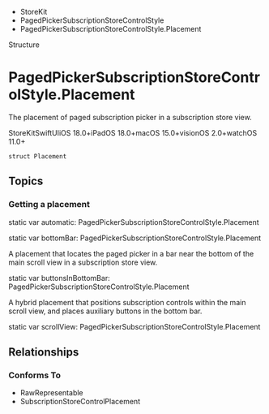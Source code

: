 

- StoreKit
- PagedPickerSubscriptionStoreControlStyle
-  PagedPickerSubscriptionStoreControlStyle.Placement 

Structure

# PagedPickerSubscriptionStoreControlStyle.Placement

The placement of paged subscription picker in a subscription store view.

StoreKitSwiftUIiOS 18.0+iPadOS 18.0+macOS 15.0+visionOS 2.0+watchOS 11.0+

``` source
struct Placement
```

## Topics

### Getting a placement

static var automatic: PagedPickerSubscriptionStoreControlStyle.Placement

static var bottomBar: PagedPickerSubscriptionStoreControlStyle.Placement

A placement that locates the paged picker in a bar near the bottom of the main scroll view in a subscription store view.

static var buttonsInBottomBar: PagedPickerSubscriptionStoreControlStyle.Placement

A hybrid placement that positions subscription controls within the main scroll view, and places auxiliary buttons in the bottom bar.

static var scrollView: PagedPickerSubscriptionStoreControlStyle.Placement

## Relationships

### Conforms To

- RawRepresentable
- SubscriptionStoreControlPlacement

